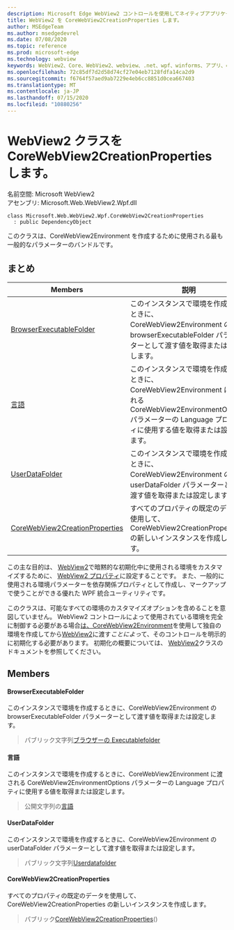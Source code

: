 ```yaml
---
description: Microsoft Edge WebView2 コントロールを使用してネイティブアプリケーションに web 技術 (HTML、CSS、JavaScript) を埋め込む
title: WebView2 を CoreWebView2CreationProperties します。
author: MSEdgeTeam
ms.author: msedgedevrel
ms.date: 07/08/2020
ms.topic: reference
ms.prod: microsoft-edge
ms.technology: webview
keywords: WebView2、Core、WebView2、webview、.net、wpf、winforms、アプリ、edge、CoreWebView2、CoreWebView2Controller、browser control、edge html、Microsoft のように指定します。
ms.openlocfilehash: 72c85df7d2d58d74cf27e04eb7128fdfa14ca2d9
ms.sourcegitcommit: f6764f57aed9ab7229e4eb6cc8851d0cea667403
ms.translationtype: MT
ms.contentlocale: ja-JP
ms.lasthandoff: 07/15/2020
ms.locfileid: "10880256"
---
```

# WebView2 クラスを CoreWebView2CreationProperties します。 

名前空間: Microsoft WebView2 \
アセンブリ: Microsoft.Web.WebView2.Wpf.dll

```
class Microsoft.Web.WebView2.Wpf.CoreWebView2CreationProperties
  : public DependencyObject
```

このクラスは、CoreWebView2Environment を作成するために使用される最も一般的なパラメーターのバンドルです。

## まとめ

 Members                        | 説明
--------------------------------|---------------------------------------------
[BrowserExecutableFolder](#browserexecutablefolder) | このインスタンスで環境を作成するときに、CoreWebView2Environment の browserExecutableFolder パラメーターとして渡す値を取得または設定します。
[言語](#language) | このインスタンスで環境を作成するときに、CoreWebView2Environment に渡される CoreWebView2EnvironmentOptions パラメーターの Language プロパティに使用する値を取得または設定します。
[UserDataFolder](#userdatafolder) | このインスタンスで環境を作成するときに、CoreWebView2Environment の userDataFolder パラメーターとして渡す値を取得または設定します。
[CoreWebView2CreationProperties](#corewebview2creationproperties) | すべてのプロパティの既定のデータを使用して、CoreWebView2CreationProperties の新しいインスタンスを作成します。

この主な目的は、 [WebView2](microsoft-web-webview2-wpf-webview2.md)で暗黙的な初期化中に使用される環境をカスタマイズするために、 [WebView2 プロパティ](microsoft-web-webview2-wpf-webview2.md)に設定することです。 また、一般的に使用される環境パラメーターを依存関係プロパティとして作成し、マークアップで使うことができる優れた WPF 統合ユーティリティです。

このクラスは、可能なすべての環境のカスタマイズオプションを含めることを意図していません。 WebView2 コントロールによって使用されている環境を完全に制御する必要がある場合[は、CoreWebView2Environment](microsoft-web-webview2-wpf-webview2.md)を使用して独自の環境を作成してから[WebView2](microsoft-web-webview2-wpf-webview2.md)に渡す*ことによっ*て、そのコントロールを明示的に初期化する必要があります。 初期化の概要については、 [WebView2](microsoft-web-webview2-wpf-webview2.md)クラスのドキュメントを参照してください。

## Members

#### BrowserExecutableFolder 

このインスタンスで環境を作成するときに、CoreWebView2Environment の browserExecutableFolder パラメーターとして渡す値を取得または設定します。

> パブリック文字列[ブラウザーの Executablefolder](#browserexecutablefolder)

#### 言語 

このインスタンスで環境を作成するときに、CoreWebView2Environment に渡される CoreWebView2EnvironmentOptions パラメーターの Language プロパティに使用する値を取得または設定します。

> 公開文字列の[言語](#language)

#### UserDataFolder 

このインスタンスで環境を作成するときに、CoreWebView2Environment の userDataFolder パラメーターとして渡す値を取得または設定します。

> パブリック文字列[Userdatafolder](#userdatafolder)

#### CoreWebView2CreationProperties 

すべてのプロパティの既定のデータを使用して、CoreWebView2CreationProperties の新しいインスタンスを作成します。

> パブリック[CoreWebView2CreationProperties](#corewebview2creationproperties)()

